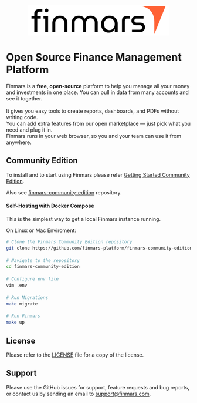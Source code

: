 <p align="center">
  <p align="center">
    <a href="https://finmars.io/?utm_source=github&utm_medium=logo" target="_blank">
      <img src="https://github.com/finmars-platform/finmars-core/blob/main/finmars-misc/logo_white_bg.png" alt="Finmars" height="84" />
    </a>
  </p>
</p>

# Open Source Finance Management Platform

Finmars is a **free, open-source** platform to help you manage all your money and investments in one place.  You can pull in data from many accounts and see it together.  
\
It gives you easy tools to create reports, dashboards, and PDFs without writing code.  
You can add extra features from our open marketplace — just pick what you need and plug it in.  
Finmars runs in your web browser, so you and your team can use it from anywhere.

## Community Edition

To install and to start using Finmars please refer [Getting Started Community Edition](https://docs.finmars.com/shelves/community-edition).

Also see [finmars-community-edition](https://github.com/finmars-platform/finmars-community-edition) repository.

#### Self-Hosting with Docker Compose
This is the simplest way to get a local Finmars instance running.

On Linux or Mac Enviroment:
```bash
# Clone the Finmars Community Edition repository
git clone https://github.com/finmars-platform/finmars-community-edition.git

# Navigate to the repository
cd finmars-community-edition

# Configure env file
vim .env

# Run Migrations
make migrate

# Run Finmars
make up

```

## License
Please refer to the [LICENSE](https://github.com/finmars-platform/finmars-core/blob/main/LICENSE.md) file for a copy of the license.


## Support
Please use the GitHub issues for support, feature requests and bug reports, or contact us by sending an email to support@finmars.com.
